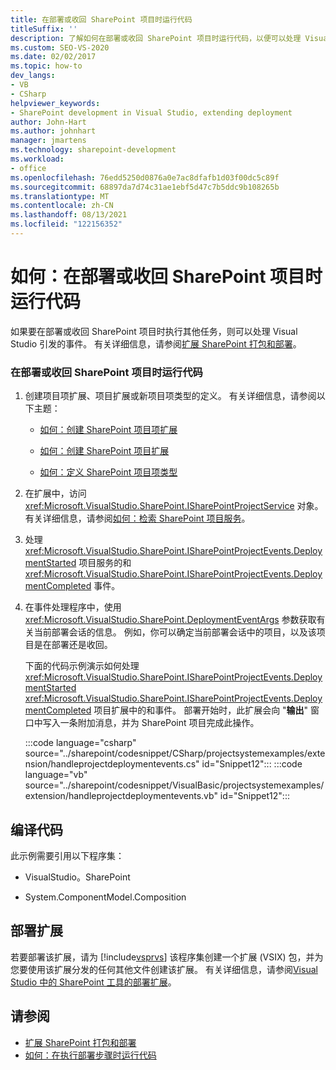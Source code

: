 ```yaml
---
title: 在部署或收回 SharePoint 项目时运行代码
titleSuffix: ''
description: 了解如何在部署或收回 SharePoint 项目时运行代码，以便可以处理 Visual Studio 引发的事件。
ms.custom: SEO-VS-2020
ms.date: 02/02/2017
ms.topic: how-to
dev_langs:
- VB
- CSharp
helpviewer_keywords:
- SharePoint development in Visual Studio, extending deployment
author: John-Hart
ms.author: johnhart
manager: jmartens
ms.technology: sharepoint-development
ms.workload:
- office
ms.openlocfilehash: 76edd5250d0876a0e7ac8dfafb1d03f00dc5c89f
ms.sourcegitcommit: 68897da7d74c31ae1ebf5d47c7b5ddc9b108265b
ms.translationtype: MT
ms.contentlocale: zh-CN
ms.lasthandoff: 08/13/2021
ms.locfileid: "122156352"
---
```

# <a name="how-to-run-code-when-a-sharepoint-project-is-deployed-or-retracted"></a>如何：在部署或收回 SharePoint 项目时运行代码
  如果要在部署或收回 SharePoint 项目时执行其他任务，则可以处理 Visual Studio 引发的事件。 有关详细信息，请参阅[扩展 SharePoint 打包和部署](../sharepoint/extending-sharepoint-packaging-and-deployment.md)。

### <a name="to-run-code-when-a-sharepoint-project-is-deployed-or-retracted"></a>在部署或收回 SharePoint 项目时运行代码

1. 创建项目项扩展、项目扩展或新项目项类型的定义。 有关详细信息，请参阅以下主题：

   - [如何：创建 SharePoint 项目项扩展](../sharepoint/how-to-create-a-sharepoint-project-item-extension.md)

   - [如何：创建 SharePoint 项目扩展](../sharepoint/how-to-create-a-sharepoint-project-extension.md)

   - [如何：定义 SharePoint 项目项类型](../sharepoint/how-to-define-a-sharepoint-project-item-type.md)

2. 在扩展中，访问 <xref:Microsoft.VisualStudio.SharePoint.ISharePointProjectService> 对象。 有关详细信息，请参阅[如何：检索 SharePoint 项目服务](../sharepoint/how-to-retrieve-the-sharepoint-project-service.md)。

3. 处理 <xref:Microsoft.VisualStudio.SharePoint.ISharePointProjectEvents.DeploymentStarted> 项目服务的和 <xref:Microsoft.VisualStudio.SharePoint.ISharePointProjectEvents.DeploymentCompleted> 事件。

4. 在事件处理程序中，使用 <xref:Microsoft.VisualStudio.SharePoint.DeploymentEventArgs> 参数获取有关当前部署会话的信息。 例如，你可以确定当前部署会话中的项目，以及该项目是在部署还是收回。

   下面的代码示例演示如何处理 <xref:Microsoft.VisualStudio.SharePoint.ISharePointProjectEvents.DeploymentStarted> <xref:Microsoft.VisualStudio.SharePoint.ISharePointProjectEvents.DeploymentCompleted> 项目扩展中的和事件。 部署开始时，此扩展会向 "**输出**" 窗口中写入一条附加消息，并为 SharePoint 项目完成此操作。

   :::code language="csharp" source="../sharepoint/codesnippet/CSharp/projectsystemexamples/extension/handleprojectdeploymentevents.cs" id="Snippet12":::
   :::code language="vb" source="../sharepoint/codesnippet/VisualBasic/projectsystemexamples/extension/handleprojectdeploymentevents.vb" id="Snippet12":::

## <a name="compile-the-code"></a>编译代码
 此示例需要引用以下程序集：

- VisualStudio。SharePoint

- System.ComponentModel.Composition

## <a name="deploy-the-extension"></a>部署扩展
 若要部署该扩展，请为 [!include[vsprvs](../sharepoint/includes/vsprvs-md.md)] 该程序集创建一个扩展 (VSIX) 包，并为您要使用该扩展分发的任何其他文件创建该扩展。 有关详细信息，请参阅[Visual Studio 中的 SharePoint 工具的部署扩展](../sharepoint/deploying-extensions-for-the-sharepoint-tools-in-visual-studio.md)。

## <a name="see-also"></a>请参阅
- [扩展 SharePoint 打包和部署](../sharepoint/extending-sharepoint-packaging-and-deployment.md)
- [如何：在执行部署步骤时运行代码](../sharepoint/how-to-run-code-when-deployment-steps-are-executed.md)
